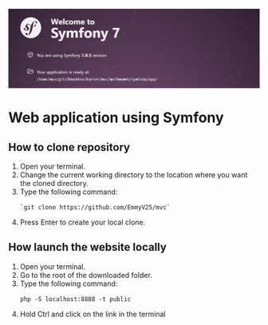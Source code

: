 ![image](./public/img/symfony.png)

# Web application using Symfony

## How to clone repository

1. Open your terminal.
2. Change the current working directory to the location where you want the cloned directory.
3. Type the following command:
    ```
    `git clone https://github.com/EmmyV25/mvc`
    ```
4. Press Enter to create your local clone.

## How launch the website locally

1. Open your terminal.
2. Go to the root of the downloaded folder.
3. Type the following command:
    ```
    php -S localhost:8888 -t public
    ```
4. Hold Ctrl and click on the link in the terminal